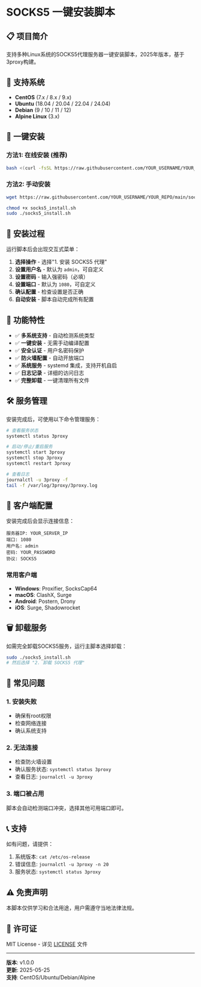 # SOCKS5 一键安装脚本

## 📋 项目简介

支持多种Linux系统的SOCKS5代理服务器一键安装脚本，2025年版本，基于3proxy构建。

## 🎯 支持系统

- **CentOS** (7.x / 8.x / 9.x)
- **Ubuntu** (18.04 / 20.04 / 22.04 / 24.04)
- **Debian** (9 / 10 / 11 / 12)
- **Alpine Linux** (3.x)

## 🚀 一键安装

### 方法1: 在线安装 (推荐)

```bash
bash <(curl -fsSL https://raw.githubusercontent.com/YOUR_USERNAME/YOUR_REPO/main/install_socks5.sh)
```

### 方法2: 手动安装

```bash
wget https://raw.githubusercontent.com/YOUR_USERNAME/YOUR_REPO/main/socks5_install.sh

chmod +x socks5_install.sh
sudo ./socks5_install.sh
```

## 📱 安装过程

运行脚本后会出现交互式菜单：

1. **选择操作** - 选择"1. 安装 SOCKS5 代理"
2. **设置用户名** - 默认为 `admin`，可自定义
3. **设置密码** - 输入强密码（必填）
4. **设置端口** - 默认为 `1080`，可自定义
5. **确认配置** - 检查设置是否正确
6. **自动安装** - 脚本自动完成所有配置

## 🔧 功能特性

- ✅ **多系统支持** - 自动检测系统类型
- ✅ **一键安装** - 无需手动编译配置
- ✅ **安全认证** - 用户名密码保护
- ✅ **防火墙配置** - 自动开放端口
- ✅ **系统服务** - systemd 集成，支持开机自启
- ✅ **日志记录** - 详细的访问日志
- ✅ **完整卸载** - 一键清理所有文件

## 🛠 服务管理

安装完成后，可使用以下命令管理服务：

```bash
# 查看服务状态
systemctl status 3proxy

# 启动/停止/重启服务
systemctl start 3proxy
systemctl stop 3proxy
systemctl restart 3proxy

# 查看日志
journalctl -u 3proxy -f
tail -f /var/log/3proxy/3proxy.log
```

## 🔗 客户端配置

安装完成后会显示连接信息：

```
服务器IP: YOUR_SERVER_IP
端口: 1080
用户名: admin
密码: YOUR_PASSWORD
协议: SOCKS5
```

### 常用客户端

- **Windows**: Proxifier, SocksCap64
- **macOS**: ClashX, Surge
- **Android**: Postern, Drony
- **iOS**: Surge, Shadowrocket

## 🗑️ 卸载服务

如需完全卸载SOCKS5服务，运行主脚本选择卸载：

```bash
sudo ./socks5_install.sh
# 然后选择 "2. 卸载 SOCKS5 代理"
```

## 🐛 常见问题

### 1. 安装失败
- 确保有root权限
- 检查网络连接
- 确认系统支持

### 2. 无法连接
- 检查防火墙设置
- 确认服务状态: `systemctl status 3proxy`
- 查看日志: `journalctl -u 3proxy`

### 3. 端口被占用
脚本会自动检测端口冲突，选择其他可用端口即可。

## 📞 支持

如有问题，请提供：
1. 系统版本: `cat /etc/os-release`
2. 错误信息: `journalctl -u 3proxy -n 20`
3. 服务状态: `systemctl status 3proxy`

## ⚠️ 免责声明

本脚本仅供学习和合法用途，用户需遵守当地法律法规。

## 📄 许可证

MIT License - 详见 [LICENSE](LICENSE) 文件

---

**版本**: v1.0.0  
**更新**: 2025-05-25  
**支持**: CentOS/Ubuntu/Debian/Alpine
